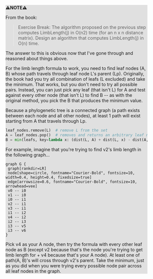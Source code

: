 <div style="margin:2em; background-color: #e0e0e0;">

<strong>⚠️NOTE️️️⚠️</strong>

From the book:

> Exercise Break: The algorithm proposed on the previous step computes LimbLength(j) in O(n2) time (for an n x n distance matrix). Design an algorithm that computes LimbLength(j) in O(n) time.

The answer to this is obvious now that I've gone through and reasoned about things above.

For the limb length formula to work, you need to find leaf nodes (A, B) whose path travels through leaf node L's parent (Lp). Originally, the book had you try all combination of leafs (L excluded) and take the minimum. That works, but you don't need to try all possible pairs. Instead, you can just pick any leaf (that isn't L) for A and test against every other node (that isn't L) to find B -- as with the original method, you pick the B that produces the minimum value.
   
Because a phylogenetic tree is a connected graph (a path exists between each node and all other nodes), at least 1 path will exist starting from A that travels through Lp.

```python
leaf_nodes.remove(L)  # remove L from the set
A = leaf_nodes.pop()  # removes and returns an arbitrary leaf node
B = min(leafs, key=lambda x: (dist(L, A) + dist(L, x) - dist(A, x)) / 2)
```

For example, imagine that you're trying to find v2's limb length in the following graph...

```{dot}
graph G {
 graph[rankdir=LR]
 node[shape=circle, fontname="Courier-Bold", fontsize=10, width=0.4, height=0.4, fixedsize=true]
 edge[arrowsize=0.6, fontname="Courier-Bold", fontsize=10, arrowhead=vee]
 v0 -- i0
 v1 -- i0
 i0 -- i1
 v2 -- i1
 v3 -- i1
 i1 -- i2
 v4 -- i2
 i2 -- i3
 i3 -- v5
 i3 -- v6
}
```

Pick v4 as your A node, then try the formula with every other leaf node as B (except v2 because that's the node you're trying to get limb length for + v4 because that's your A node). At least one of path(A, B)'s will cross through v2's parent. Take the minimum, just as you did when you were trying every possible node pair across all leaf nodes in the graph.
</div>


